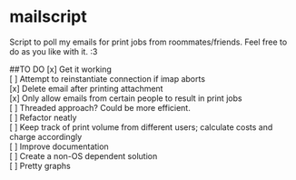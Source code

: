 mailscript
==========

Script to poll my emails for print jobs from roommates/friends. Feel free to do as you like with it. :3

##TO DO
[x] Get it working  
[ ] Attempt to reinstantiate connection if imap aborts  
[x] Delete email after printing attachment  
[x] Only allow emails from certain people to result in print jobs  
[ ] Threaded approach? Could be more efficient.  
[ ] Refactor neatly  
[ ] Keep track of print volume from different users; calculate costs and charge accordingly  
[ ] Improve documentation  
[ ] Create a non-OS dependent solution  
[ ] Pretty graphs
